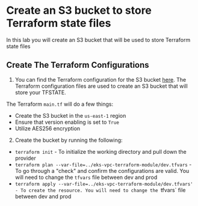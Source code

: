 # Create an S3 bucket to store Terraform state files

In this lab you will create an S3 bucket that will be used to store Terraform state files

## Create The Terraform Configurations

1. You can find the Terraform configuration for the S3 bucket [here](https://github.com/AdminTurnedDevOps/DevOps-The-Hard-Way-AWS/tree/main/Terraform-AWS-Services-Creation/terraform-state-s3-bucket). The Terraform configuration files are used to create an S3 bucket that will store your TFSTATE.

The Terraform `main.tf` will do a few things:
- Create the S3 bucket in the `us-east-1` region
- Ensure that version enabling is set to `True`
- Utilize AES256 encryption 

2. Create the bucket by running the following:
- `terraform init` - To initialize the working directory and pull down the provider
- `terraform plan --var-file=../eks-vpc-terraform-module/dev.tfvars` - To go through a "check" and confirm the configurations are valid. You will need to change the `tfvars` file between dev and prod
- `terraform apply --var-file=../eks-vpc-terraform-module/dev.tfvars' - To create the resource. You will need to change the `tfvars` file between dev and prod